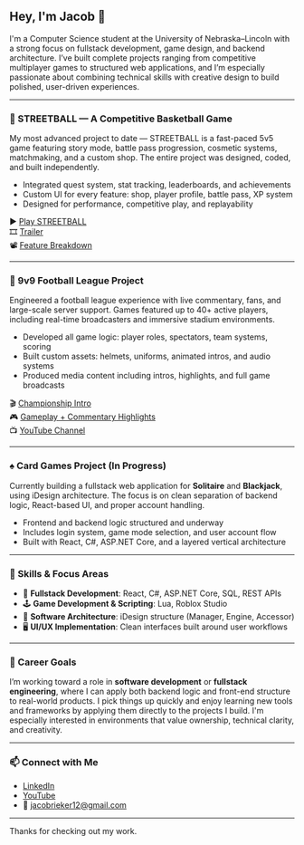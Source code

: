 ## Hey, I'm Jacob 👋

I'm a Computer Science student at the University of Nebraska–Lincoln with a strong focus on fullstack development, game design, and backend architecture. I’ve built complete projects ranging from competitive multiplayer games to structured web applications, and I’m especially passionate about combining technical skills with creative design to build polished, user-driven experiences.

---

### 🏀 STREETBALL — A Competitive Basketball Game  
My most advanced project to date — STREETBALL is a fast-paced 5v5 game featuring story mode, battle pass progression, cosmetic systems, matchmaking, and a custom shop. The entire project was designed, coded, and built independently.

- Integrated quest system, stat tracking, leaderboards, and achievements  
- Custom UI for every feature: shop, player profile, battle pass, XP system  
- Designed for performance, competitive play, and replayability  

▶️ [Play STREETBALL](https://www.roblox.com/games/6569480109/STREETBALL)  
🎞 [Trailer](https://www.youtube.com/watch?v=qdh5LOdHZi4)  
📽 [Feature Breakdown](https://youtu.be/B_E6bAZ03XU)

---

### 🏈 9v9 Football League Project  
Engineered a football league experience with live commentary, fans, and large-scale server support. Games featured up to 40+ active players, including real-time broadcasters and immersive stadium environments.

- Developed all game logic: player roles, spectators, team systems, scoring  
- Built custom assets: helmets, uniforms, animated intros, and audio systems  
- Produced media content including intros, highlights, and full game broadcasts  

🎬 [Championship Intro](https://www.youtube.com/watch?v=amH7XbiMAts)  
🎮 [Gameplay + Commentary Highlights](https://www.youtube.com/watch?v=8S_RG5EBNs0)  
📺 [YouTube Channel](https://www.youtube.com/@jakegreenway12)

---

### ♠️ Card Games Project (In Progress)  
Currently building a fullstack web application for **Solitaire** and **Blackjack**, using iDesign architecture. The focus is on clean separation of backend logic, React-based UI, and proper account handling.

- Frontend and backend logic structured and underway  
- Includes login system, game mode selection, and user account flow  
- Built with React, C#, ASP.NET Core, and a layered vertical architecture

---

### 🧠 Skills & Focus Areas  
- 🧱 **Fullstack Development**: React, C#, ASP.NET Core, SQL, REST APIs  
- 🕹 **Game Development & Scripting**: Lua, Roblox Studio  
- 🧩 **Software Architecture**: iDesign structure (Manager, Engine, Accessor)  
- 🖥 **UI/UX Implementation**: Clean interfaces built around user workflows  

---

### 💼 Career Goals  
I’m working toward a role in **software development** or **fullstack engineering**, where I can apply both backend logic and front-end structure to real-world products. I pick things up quickly and enjoy learning new tools and frameworks by applying them directly to the projects I build. I'm especially interested in environments that value ownership, technical clarity, and creativity.

---

### 📫 Connect with Me  
- [LinkedIn](https://www.linkedin.com/in/jacob-rieker-3761b226a/)  
- [YouTube](https://www.youtube.com/@jakegreenway12)  
- 📧 jacobrieker12@gmail.com

---

Thanks for checking out my work.
